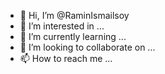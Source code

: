 - 👋 Hi, I’m @RaminIsmailsoy
- 👀 I’m interested in ...
- 🌱 I’m currently learning ...
- 💞️ I’m looking to collaborate on ...
- 📫 How to reach me ...

<!---
RaminIsmailsoy/RaminIsmailsoy is a ✨ special ✨ repository because its `README.md` (this file) appears on your GitHub profile.
You can click the Preview link to take a look at your changes.
--->
